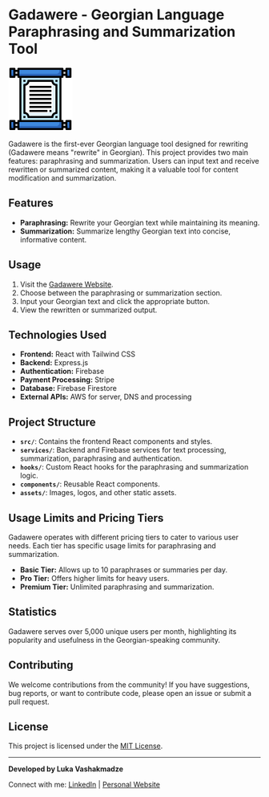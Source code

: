 # Gadawere - Georgian Language Paraphrasing and Summarization Tool

![Gadawere Logo](https://raw.githubusercontent.com/Vashakmadze/GeoParaphrase/main/src/assets/Icon.png)

Gadawere is the first-ever Georgian language tool designed for rewriting (Gadawere means "rewrite" in Georgian). This project provides two main features: paraphrasing and summarization. Users can input text and receive rewritten or summarized content, making it a valuable tool for content modification and summarization.

## Features

- **Paraphrasing:** Rewrite your Georgian text while maintaining its meaning.
- **Summarization:** Summarize lengthy Georgian text into concise, informative content.

## Usage

1. Visit the [Gadawere Website](https://gadawere.ge/).
2. Choose between the paraphrasing or summarization section.
3. Input your Georgian text and click the appropriate button.
4. View the rewritten or summarized output.

## Technologies Used

- **Frontend:** React with Tailwind CSS
- **Backend:** Express.js
- **Authentication:** Firebase
- **Payment Processing:** Stripe
- **Database:** Firebase Firestore
- **External APIs:** AWS for server, DNS and processing

## Project Structure

- **`src/`**: Contains the frontend React components and styles.
- **`services/`**: Backend and Firebase services for text processing, summarization, paraphrasing and authentication.
- **`hooks/`**: Custom React hooks for the paraphrasing and summarization logic.
- **`components/`**: Reusable React components.
- **`assets/`**: Images, logos, and other static assets.

## Usage Limits and Pricing Tiers

Gadawere operates with different pricing tiers to cater to various user needs. Each tier has specific usage limits for paraphrasing and summarization.

- **Basic Tier:** Allows up to 10 paraphrases or summaries per day.
- **Pro Tier:** Offers higher limits for heavy users.
- **Premium Tier:** Unlimited paraphrasing and summarization.

## Statistics

Gadawere serves over 5,000 unique users per month, highlighting its popularity and usefulness in the Georgian-speaking community.

## Contributing

We welcome contributions from the community! If you have suggestions, bug reports, or want to contribute code, please open an issue or submit a pull request.

## License

This project is licensed under the [MIT License](LICENSE).

---

**Developed by Luka Vashakmadze**

Connect with me: [LinkedIn](https://www.linkedin.com/in/luka-vashakmadze-6690311b7/) | [Personal Website](https://lukavasha.com/)
